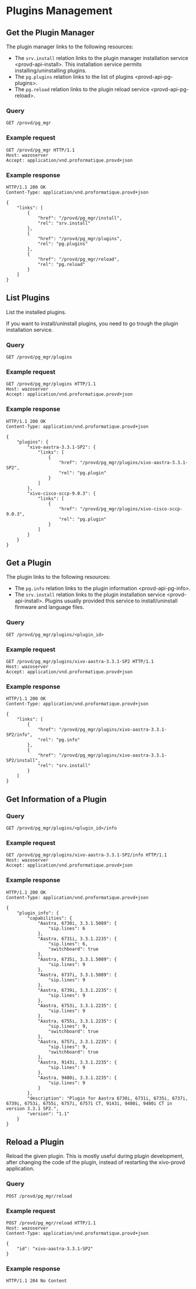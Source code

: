 # Plugins Management

## Get the Plugin Manager

The plugin manager links to the following resources:

  - The `srv.install` relation links to the plugin manager
    <span data-role="ref">installation service
    \<provd-api-install\></span>. This installation service permits
    installing/uninstalling plugins.
  - The `pg.plugins` relation links to the <span data-role="ref">list of
    plugins \<provd-api-pg-plugins\></span>.
  - The `pg.reload` relation links to the <span data-role="ref">plugin
    reload service \<provd-api-pg-reload\></span>.

### Query

``` sourceCode none
GET /provd/pg_mgr
```

### Example request

``` sourceCode http
GET /provd/pg_mgr HTTP/1.1
Host: wazoserver
Accept: application/vnd.proformatique.provd+json
```

### Example response

``` sourceCode http
HTTP/1.1 200 OK
Content-Type: application/vnd.proformatique.provd+json

{
    "links": [
        {
            "href": "/provd/pg_mgr/install",
            "rel": "srv.install"
        },
        {
            "href": "/provd/pg_mgr/plugins",
            "rel": "pg.plugins"
        },
        {
            "href": "/provd/pg_mgr/reload",
            "rel": "pg.reload"
        }
    ]
}
```

## List Plugins

List the installed plugins.

If you want to install/uninstall plugins, you need to go trough the
plugin installation service.

### Query

``` sourceCode none
GET /provd/pg_mgr/plugins
```

### Example request

``` sourceCode http
GET /provd/pg_mgr/plugins HTTP/1.1
Host: wazoserver
Accept: application/vnd.proformatique.provd+json
```

### Example response

``` sourceCode http
HTTP/1.1 200 OK
Content-Type: application/vnd.proformatique.provd+json

{
    "plugins": {
        "xivo-aastra-3.3.1-SP2": {
            "links": [
                {
                    "href": "/provd/pg_mgr/plugins/xivo-aastra-3.3.1-SP2",
                    "rel": "pg.plugin"
                }
            ]
        },
        "xivo-cisco-sccp-9.0.3": {
            "links": [
                {
                    "href": "/provd/pg_mgr/plugins/xivo-cisco-sccp-9.0.3",
                    "rel": "pg.plugin"
                }
            ]
        }
    }
}
```

## Get a Plugin

The plugin links to the following resources:

  - The `pg.info` relation links to the <span data-role="ref">plugin
    information \<provd-api-pg-info\></span>.
  - The `srv.install` relation links to the plugin
    <span data-role="ref">installation service
    \<provd-api-install\></span>. Plugins usually provided this service
    to install/uninstall firmware and language files.

### Query

``` sourceCode none
GET /provd/pg_mgr/plugins/<plugin_id>
```

### Example request

``` sourceCode http
GET /provd/pg_mgr/plugins/xivo-aastra-3.3.1-SP2 HTTP/1.1
Host: wazoserver
Accept: application/vnd.proformatique.provd+json
```

### Example response

``` sourceCode http
HTTP/1.1 200 OK
Content-Type: application/vnd.proformatique.provd+json

{
    "links": [
        {
            "href": "/provd/pg_mgr/plugins/xivo-aastra-3.3.1-SP2/info",
            "rel": "pg.info"
        },
        {
            "href": "/provd/pg_mgr/plugins/xivo-aastra-3.3.1-SP2/install",
            "rel": "srv.install"
        }
    ]
}
```

## Get Information of a Plugin

### Query

``` sourceCode none
GET /provd/pg_mgr/plugins/<plugin_id>/info
```

### Example request

``` sourceCode http
GET /provd/pg_mgr/plugins/xivo-aastra-3.3.1-SP2/info HTTP/1.1
Host: wazoserver
Accept: application/vnd.proformatique.provd+json
```

### Example response

``` sourceCode http
HTTP/1.1 200 OK
Content-Type: application/vnd.proformatique.provd+json

{
    "plugin_info": {
        "capabilities": {
            "Aastra, 6730i, 3.3.1.5089": {
                "sip.lines": 6
            },
            "Aastra, 6731i, 3.3.1.2235": {
                "sip.lines": 6,
                "switchboard": true
            },
            "Aastra, 6735i, 3.3.1.5089": {
                "sip.lines": 9
            },
            "Aastra, 6737i, 3.3.1.5089": {
                "sip.lines": 9
            },
            "Aastra, 6739i, 3.3.1.2235": {
                "sip.lines": 9
            },
            "Aastra, 6753i, 3.3.1.2235": {
                "sip.lines": 9
            },
            "Aastra, 6755i, 3.3.1.2235": {
                "sip.lines": 9,
                "switchboard": true
            },
            "Aastra, 6757i, 3.3.1.2235": {
                "sip.lines": 9,
                "switchboard": true
            },
            "Aastra, 9143i, 3.3.1.2235": {
                "sip.lines": 9
            },
            "Aastra, 9480i, 3.3.1.2235": {
                "sip.lines": 9
            }
        },
        "description": "Plugin for Aastra 6730i, 6731i, 6735i, 6737i, 6739i, 6753i, 6755i, 6757i, 6757i CT, 9143i, 9480i, 9480i CT in version 3.3.1 SP2.",
        "version": "1.1"
    }
}
```

## Reload a Plugin

Reload the given plugin. This is mostly useful during plugin
development, after changing the code of the plugin, instead of
restarting the xivo-provd application.

### Query

``` sourceCode none
POST /provd/pg_mgr/reload
```

### Example request

``` sourceCode http
POST /provd/pg_mgr/reload HTTP/1.1
Host: wazoserver
Content-Type: application/vnd.proformatique.provd+json

{
    "id": "xivo-aastra-3.3.1-SP2"
}
```

### Example response

``` sourceCode http
HTTP/1.1 204 No Content
```
